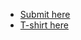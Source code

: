 - [Submit here](https://jsparty.fm/200)
- [T-shirt here](https://merch.changelog.com/products/js-party)